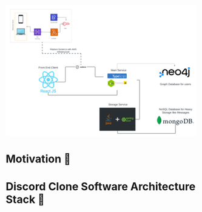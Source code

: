 ![Alt text](https://github.com/Traverse2023/.github/blob/0e9061f0748e21cc6ff09e9fb011fc5edd5b564f/profile/Traverse%20Architecture.png?raw=true)

# Motivation 👋

<!--
  There are several apps like Youtube, Discord, and Reddit, Marketplace where we are essentially communicating with millions of people. With Traverse, the idea is to combine these apps into one large social media platform. It's to learn approaches when developing huge apps like this and potentially use it ourselves with others when it is ready.
-->

# Discord Clone Software Architecture Stack 👋

<!--
  Our Front End is built with React. The Back End currently consists of 2 microservices. The Main Service, is currently the first service the Front End contacts. It communicates with a Neo4j graph database. It handles users, their friendships, and their groups. For heavier storage, like the individual channels within the groups, and their messages are stored in a MongoDB noSQL database. Live messaging is done through the socket.io framework, which allows the usage of web sockets with lightweight code. There are plans to use AWS Websockets in the future instead of socket.io.
-->


